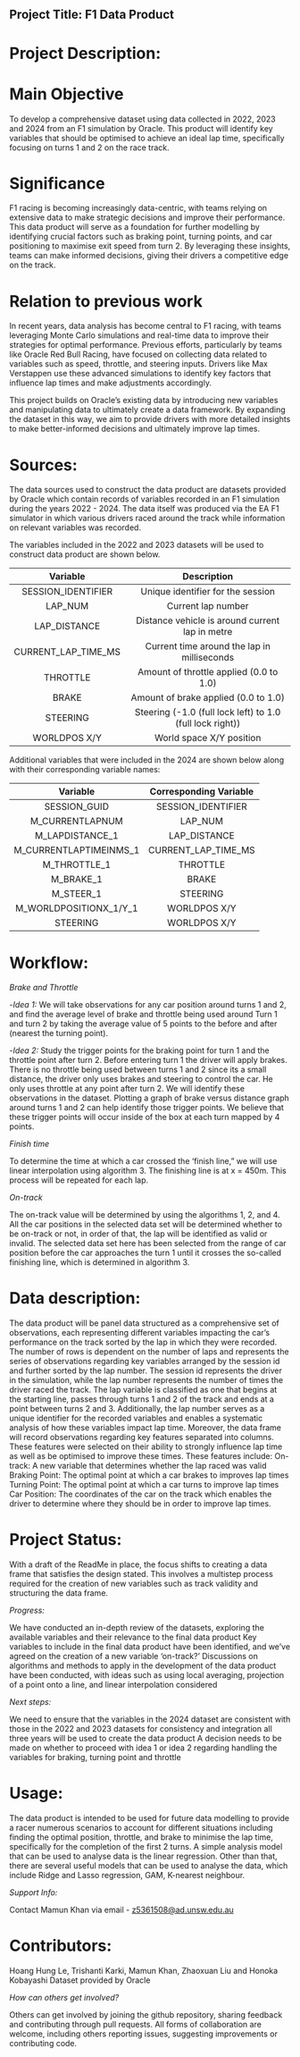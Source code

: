 ## Project Title: F1 Data Product

# Project Description:

# Main Objective 

To develop a comprehensive dataset using data collected in 2022, 2023 and 2024 from an F1 simulation by Oracle. This product will identify key variables that should be optimised to achieve an ideal lap time, specifically focusing on turns 1 and 2 on the race track.

# Significance  

F1 racing is becoming increasingly data-centric, with teams relying on extensive data to make strategic decisions and improve their performance. This data product will serve as a foundation for further modelling by identifying crucial factors such as braking point, turning points, and car positioning to maximise exit speed from turn 2. By leveraging these insights, teams can make informed decisions, giving their drivers a competitive edge on the track.

# Relation to  previous work 

In recent years, data analysis has become central to F1 racing, with teams leveraging Monte Carlo simulations and real-time data to improve their strategies for optimal performance. Previous efforts, particularly by teams like Oracle Red Bull Racing, have focused on collecting data related to variables such as speed, throttle, and steering inputs. Drivers like Max Verstappen use these advanced simulations to identify key factors that influence lap times and make adjustments accordingly. 
 
This project builds on Oracle’s existing data by introducing new variables and manipulating data to ultimately create a data framework. By expanding the dataset in this way, we aim to provide drivers with more detailed insights to make better-informed decisions and ultimately improve lap times. 

# Sources:

The data sources used to construct the data product are datasets provided by Oracle which contain records of variables recorded in an F1 simulation during the years 2022 - 2024. The data itself was produced via the EA F1 simulator in which various drivers raced around the track while information on relevant variables was recorded. 

The variables included in the 2022 and 2023 datasets will be used to construct data product are shown below.

| Variable       | Description | 
|:-----------:|:----:|
| SESSION_IDENTIFIER   |  Unique identifier for the session | 
| LAP_NUM |  Current lap number |
| LAP_DISTANCE  |  Distance vehicle is around current lap in metre | 
| CURRENT_LAP_TIME_MS  |  Current time around the lap in milliseconds |
| THROTTLE  |  Amount of throttle applied (0.0 to 1.0) |
| BRAKE  |  Amount of brake applied (0.0 to 1.0) |
| STEERING  |  Steering (-1.0 (full lock left) to 1.0 (full lock right)) |
| WORLDPOS X/Y  |  World space X/Y position |

Additional variables that were included in the 2024 are shown below along with their corresponding variable names:

| Variable       | Corresponding Variable | 
|:-----------:|:----:|
| SESSION_GUID   |  SESSION_IDENTIFIER | 
| M_CURRENTLAPNUM |  LAP_NUM |
| M_LAPDISTANCE_1  |  LAP_DISTANCE | 
| M_CURRENTLAPTIMEINMS_1  |  CURRENT_LAP_TIME_MS |
| M_THROTTLE_1  |  THROTTLE |
| M_BRAKE_1  |  BRAKE |
| M_STEER_1  |  STEERING |
| M_WORLDPOSITIONX_1/Y_1  |  WORLDPOS X/Y |
| STEERING  |  WORLDPOS X/Y |


# Workflow:

_Brake and Throttle_ 

  -_Idea 1:_ We will take observations for any car position around turns 1 and 2, and find the average level of brake and throttle being used around Turn 1 and turn 2 by taking the average value of 5 points to the before and after (nearest the turning point).

  -_Idea 2:_ Study the trigger points for the braking point for turn 1 and the throttle point after turn 2. Before entering turn 1 the driver will apply brakes. There is no throttle being used between turns 1 and 2 since its a small distance, the driver only uses brakes and steering to control the car. He only uses throttle at any point after turn 2. We will identify these observations in the dataset. Plotting a graph of brake versus distance graph around turns 1 and 2 can help identify those trigger points. We believe that these trigger points will occur inside of the box at each turn mapped by 4 points. 

_Finish time_ 

To determine the time at which a car crossed the ‘finish line,” we will use linear interpolation using algorithm 3. The finishing line is at x = 450m. This process will be repeated for each lap.

_On-track_

The on-track value will be determined by using the algorithms 1, 2, and 4. All the car positions in the selected data set will be determined whether to be on-track or not, in order of that, the lap will be identified as valid or invalid. The selected data set here has been selected from the range of car position before the car approaches the turn 1 until it crosses the so-called finishing line, which is determined in algorithm 3. 


# Data description:

The data product will be panel data structured as a comprehensive set of observations, each representing different variables impacting the car’s performance on the track sorted by the lap in which they were recorded. 
The number of rows is dependent on the number of laps and represents the series of observations regarding key variables arranged by the session id and further sorted by the lap number. The session id represents the driver in the simulation, while the lap number represents the number of times the driver raced the track. The lap variable is classified as one that begins at the starting line, passes through turns 1 and 2 of the track and ends at a point between turns 2 and 3. Additionally, the lap number serves as a unique identifier for the recorded variables and enables a systematic analysis of how these variables impact lap time. 
Moreover, the data frame will record observations regarding key features separated into columns. These features were selected on their ability to strongly influence lap time as well as be optimised to improve these times. These features include: 
On-track: A new variable that determines whether the lap raced was valid 
Braking Point: The optimal point at which a car brakes to improves lap times
Turning Point: The optimal point at which a car turns to improve lap times
Car Position: The coordinates of the car on the track which enables the driver to determine where they should be in order to improve lap times.

# Project Status:

With a draft of the ReadMe in place, the focus shifts to creating a data frame that satisfies the design stated. This involves a multistep process required for the creation of new variables such as track validity and structuring the data frame.

_Progress:_ 

We have conducted an in-depth review of the datasets, exploring the available variables and their relevance to the final data product 
Key variables to include in the final data product have been identified, and we’ve agreed on the creation of a new variable ‘on-track?’
Discussions on algorithms and methods to apply in the development of the data product have been conducted, with ideas such as using local averaging, projection of a point onto a line, and linear interpolation considered 

_Next steps:_ 

We need to ensure that the variables in the 2024 dataset are consistent with those in the 2022 and 2023 datasets for consistency and integration all three years will be used to create the data product 
A decision needs to be made on whether to proceed with idea 1 or idea 2 regarding handling the variables for braking, turning point and throttle 


# Usage:

The data product is intended to be used for future data modelling to provide a racer numerous scenarios to account for different situations including finding the optimal position, throttle, and brake to minimise the lap time, specifically for the completion of the first 2 turns. A simple analysis model that can be used to analyse data is the linear regression. Other than that, there are several useful models that can be used to analyse the data, which include Ridge and Lasso regression, GAM, K-nearest neighbour. 

_Support Info:_

Contact Mamun Khan via email - z5361508@ad.unsw.edu.au

# Contributors: 

Hoang Hung Le, Trishanti Karki, Mamun Khan, Zhaoxuan Liu and Honoka Kobayashi
Dataset provided by Oracle

_How can others get involved?_ 

Others can get involved by joining the github repository, sharing feedback and contributing through pull requests. All forms of collaboration are welcome, including others reporting issues, suggesting improvements or contributing code. 




